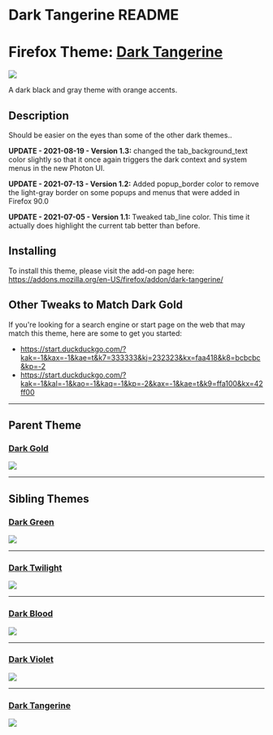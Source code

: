Dark Tangerine README
=====================




# Firefox Theme: [Dark Tangerine](https://addons.mozilla.org/en-US/firefox/addon/dark-tangerine/)
![](https://addons.cdn.mozilla.net/user-media/version-previews/full/3854/3854882.svg?modified=1625545143)


A dark black and gray theme with orange accents. 

## Description
Should be easier on the eyes than some of the other dark themes..

<b>UPDATE - 2021-08-19 - Version 1.3:</b> changed the tab_background_text color slightly so that it once again triggers the dark context and system menus in the new Photon UI.

<b>UPDATE - 2021-07-13 - Version 1.2:</b> Added popup_border color to remove the light-gray border on some popups and menus that were added in Firefox 90.0

<b>UPDATE - 2021-07-05 - Version 1.1: </b>Tweaked tab_line color. This time it actually does highlight the current tab better than before.


## Installing

To install this theme, please visit the add-on page here: https://addons.mozilla.org/en-US/firefox/addon/dark-tangerine/


## Other Tweaks to Match Dark Gold

If you're looking for a search engine or start page on the web that may match this theme, here are some to get you started: 
 - https://start.duckduckgo.com/?kak=-1&kax=-1&kae=t&k7=333333&kj=232323&kx=faa418&k8=bcbcbc&kp=-2
 - https://start.duckduckgo.com/?kak=-1&kal=-1&kao=-1&kaq=-1&kp=-2&kax=-1&kae=t&k9=ffa100&kx=42ff00



---


## Parent Theme

### **[Dark Gold](https://addons.mozilla.org/en-US/firefox/addon/dark-gold/)**
![](https://addons.cdn.mozilla.net/user-media/version-previews/full/3854/3854886.svg?modified=1625545191)


---

## Sibling Themes



### [Dark Green](https://addons.mozilla.org/en-US/firefox/addon/zorz-dark-green/)
![](https://addons.cdn.mozilla.net/user-media/version-previews/full/3854/3854890.svg?modified=1625545228)

---
### [Dark Twilight](https://addons.mozilla.org/en-US/firefox/addon/zorz-dark-twilight/)
![](https://addons.cdn.mozilla.net/user-media/version-previews/full/3854/3854888.svg?modified=1625545212)

---
### [Dark Blood](https://addons.mozilla.org/en-US/firefox/addon/zorz-dark-blood/)
![](https://addons.cdn.mozilla.net/user-media/version-previews/full/3854/3854884.svg?modified=1625545167)

---
### [Dark Violet](https://addons.mozilla.org/en-US/firefox/addon/zorz-dark-violet/)
![](https://addons.cdn.mozilla.net/user-media/version-previews/full/3854/3854880.svg?modified=1625544912)

---
### [Dark Tangerine](https://addons.mozilla.org/en-US/firefox/addon/dark-tangerine/)  
![](https://addons.cdn.mozilla.net/user-media/version-previews/full/3854/3854882.svg?modified=1625545143)

